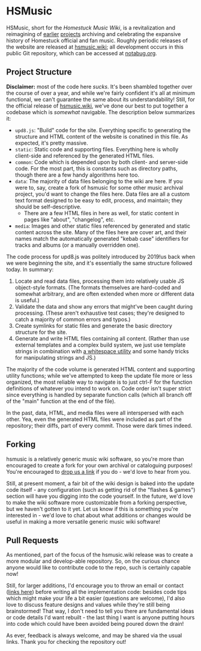 # HSMusic

HSMusic, short for the *Homestuck Music Wiki*, is a revitalization and reimagining of [earlier][fandom] [projects][nsnd] archiving and celebrating the expansive history of Homestuck official and fan music. Roughly periodic releases of the website are released at [hsmusic.wiki][hsmusic]; all development occurs in this public Git repository, which can be accessed at [notabug.org][notabug].

## Project Structure

**Disclaimer:** most of the code here *sucks*. It's been shambled together over the course of over a year, and while we're fairly confident it's all at minimum functional, we can't guarantee the same about its understandability! Still, for the official release of [hsmusic.wiki][hsmusic], we've done our best to put together a codebase which is *somewhat* navigable. The description below summarizes it:

* `upd8.js`: "Build" code for the site. Everything specific to generating the structure and HTML content of the website is conatined in this file. As expected, it's pretty massive.
* `static`: Static code and supporting files. Everything here is wholly client-side and referenced by the generated HTML files.
* `common`: Code which is depended upon by both client- and server-side code. For the most part, this is constants such as directory paths, though there are a few handy algorithms here too.
* `data`: The majority of data files belonging to the wiki are here. If you were to, say, create a fork of hsmusic for some other music archival project, you'd want to change the files here. Data files are all a custom text format designed to be easy to edit, process, and maintain; they should be self-descriptive.
  * There are a few HTML files in here as well, for static content in pages like "about", "changelog", etc.
* `media`: Images and other static files referenced by generated and static content across the site. Many of the files here are cover art, and their names match the automatically generated "kebab case" identifiers for tracks and albums (or a manually overridden one).

The code process for upd8.js was politely introduced by 2019!us back when we were beginning the site, and it's essentially the same structure followed today. In summary:

1. Locate and read data files, processing them into relatively usable JS object-style formats. (The formats themselves are hard-coded and somewhat arbitrary, and are often extended when more or different data is useful.)
2. Validate the data and show any errors that might've been caught during processing. (These aren't exhaustive test cases; they're designed to catch a majority of common errors and typos.)
3. Create symlinks for static files and generate the basic directory structure for the site.
4. Generate and write HTML files containing all content. (Rather than use external templates and a complex build system, we just use template strings in combination with [a whitespace utility][fixws] and some handy tricks for manipulating strings and JS.)

The majority of the code volume is generated HTML content and supporting utility functions; while we've attempted to keep the update file more or less organized, the most reliable way to navigate is to just ctrl-F for the function definitions of whatever you intend to work on. Code order isn't super strict since everything is handled by separate function calls (which all branch off of the "main" function at the end of the file).

In the past, data, HTML, and media files were all interspersed with each other. Yea, even the generated HTML files were included as part of the repository; their diffs, part of every commit. Those were dark times indeed.

## Forking

hsmusic is a relatively generic music wiki software, so you're more than encouraged to create a fork for your own archival or cataloguing purposes! You're encouraged to [drop us a link][feedback] if you do - we'd love to hear from you.

Still, at present moment, a fair bit of the wiki design is baked into the update code itself - any configuration (such as getting rid of the "flashes & games") section will have you digging into the code yourself. In the future, we'd love to make the wiki software more customizable from a forking perspective, but we haven't gotten to it yet. Let us know if this is something you're interested in - we'd love to chat about what additions or changes would be useful in making a more versatile generic music wiki software!

## Pull Requests

As mentioned, part of the focus of the hsmusic.wiki release was to create a more modular and develop-able repository. So, on the curious chance anyone would like to contribute code to the repo, such is certainly capable now!

Still, for larger additions, I'd encourage you to throw an email or contact ([links here][feedback]) before writing all the implementation code: besides code tips which might make your life a bit easier (questions are welcome), I'd also love to discuss feature designs and values while they're still being brainstormed! That way, I don't need to tell you there are fundamental ideas or code details I'd want rebuilt - the last thing I want is anyone putting hours into code which could have been avoided being poured down the drain!

As ever, feedback is always welcome, and may be shared via the usual links. Thank you for checking the repository out!

  [fandom]: https://homestuck-and-mspa-music.fandom.com/wiki/Homestuck_and_MSPA_Music_Wiki
  [nsnd]: https://homestuck.net/music/references.html
  [hsmusic]: https://hsmusic.wiki
  [notabug]: https://notabug.org/hsmusic/hsmusic
  [fixws]: https://www.npmjs.com/package/fix-whitespace
  [feedback]: https://hsmusic.wiki/feedback/
